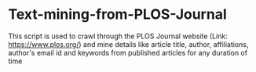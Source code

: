 # Text-mining-from-PLOS-Journal

This script is used to crawl through the PLOS Journal website (Link: https://www.plos.org/) and mine details like article title, author, affiliations, author's email id and keywords from published articles for any duration of time
